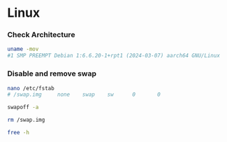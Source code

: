 # Linux
### Check Architecture
```bash
uname -mov
#1 SMP PREEMPT Debian 1:6.6.20-1+rpt1 (2024-03-07) aarch64 GNU/Linux
```
### Disable and remove swap
```bash
nano /etc/fstab
# /swap.img     none    swap    sw      0       0
```
```bash
swapoff -a
```
```bash
rm /swap.img
```
```bash
free -h
```
